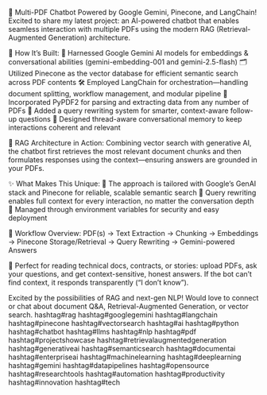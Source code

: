 🚀 Multi-PDF Chatbot Powered by Google Gemini, Pinecone, and LangChain!
Excited to share my latest project: an AI-powered chatbot that enables seamless interaction with multiple PDFs using the modern RAG (Retrieval-Augmented Generation) architecture.

🔧 How It’s Built:
📘 Harnessed Google Gemini AI models for embeddings & conversational abilities (gemini-embedding-001 and gemini-2.5-flash)
🗂️ Utilized Pinecone as the vector database for efficient semantic search across PDF contents
🛠️ Employed LangChain for orchestration—handling document splitting, workflow management, and modular pipeline
📄 Incorporated PyPDF2 for parsing and extracting data from any number of PDFs
🔄 Added a query rewriting system for smarter, context-aware follow-up questions
🧠 Designed thread-aware conversational memory to keep interactions coherent and relevant

🔬 RAG Architecture in Action:
Combining vector search with generative AI, the chatbot first retrieves the most relevant document chunks and then formulates responses using the context—ensuring answers are grounded in your PDFs.

✨ What Makes This Unique:
🔹 The approach is tailored with Google’s GenAI stack and Pinecone for reliable, scalable semantic search
🔸 Query rewriting enables full context for every interaction, no matter the conversation depth
🔹 Managed through environment variables for security and easy deployment

📝 Workflow Overview:
PDF(s) → Text Extraction → Chunking → Embeddings → Pinecone Storage/Retrieval → Query Rewriting → Gemini-powered Answers

🤖 Perfect for reading technical docs, contracts, or stories: upload PDFs, ask your questions, and get context-sensitive, honest answers. If the bot can’t find context, it responds transparently (“I don’t know”).

Excited by the possibilities of RAG and next-gen NLP!
Would love to connect or chat about document Q&A, Retrieval-Augmented Generation, or vector search.
hashtag#rag hashtag#googlegemini hashtag#langchain hashtag#pinecone hashtag#vectorsearch hashtag#ai hashtag#python hashtag#chatbot hashtag#llms hashtag#nlp hashtag#pdf hashtag#projectshowcase hashtag#retrievalaugmentedgeneration hashtag#generativeai hashtag#semanticsearch hashtag#documentai hashtag#enterpriseai hashtag#machinelearning hashtag#deeplearning hashtag#gemini hashtag#datapipelines hashtag#opensource hashtag#researchtools hashtag#automation hashtag#productivity hashtag#innovation hashtag#tech
